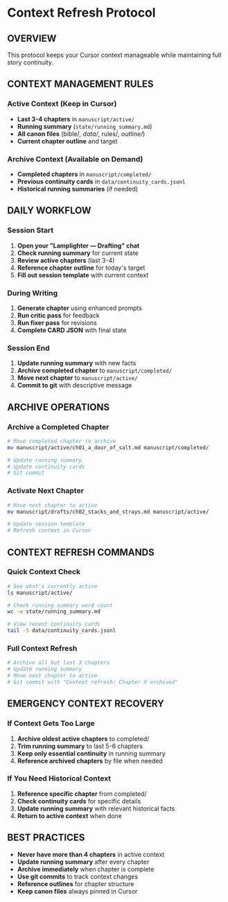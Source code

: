 # Context Refresh Protocol

## **OVERVIEW**
This protocol keeps your Cursor context manageable while maintaining full story continuity.

## **CONTEXT MANAGEMENT RULES**

### **Active Context (Keep in Cursor)**
- **Last 3-4 chapters** in `manuscript/active/`
- **Running summary** (`state/running_summary.md`)
- **All canon files** (bible/*, data/*, rules/*, outline/*)
- **Current chapter outline** and target

### **Archive Context (Available on Demand)**
- **Completed chapters** in `manuscript/completed/`
- **Previous continuity cards** in `data/continuity_cards.jsonl`
- **Historical running summaries** (if needed)

## **DAILY WORKFLOW**

### **Session Start**
1. **Open your "Lamplighter — Drafting" chat**
2. **Check running summary** for current state
3. **Review active chapters** (last 3-4)
4. **Reference chapter outline** for today's target
5. **Fill out session template** with current context

### **During Writing**
1. **Generate chapter** using enhanced prompts
2. **Run critic pass** for feedback
3. **Run fixer pass** for revisions
4. **Complete CARD JSON** with final state

### **Session End**
1. **Update running summary** with new facts
2. **Archive completed chapter** to `manuscript/completed/`
3. **Move next chapter** to `manuscript/active/`
4. **Commit to git** with descriptive message

## **ARCHIVE OPERATIONS**

### **Archive a Completed Chapter**
```bash
# Move completed chapter to archive
mv manuscript/active/ch01_a_door_of_salt.md manuscript/completed/

# Update running summary
# Update continuity cards
# Git commit
```

### **Activate Next Chapter**
```bash
# Move next chapter to active
mv manuscript/drafts/ch02_stacks_and_strays.md manuscript/active/

# Update session template
# Refresh context in Cursor
```

## **CONTEXT REFRESH COMMANDS**

### **Quick Context Check**
```bash
# See what's currently active
ls manuscript/active/

# Check running summary word count
wc -w state/running_summary.md

# View recent continuity cards
tail -5 data/continuity_cards.jsonl
```

### **Full Context Refresh**
```bash
# Archive all but last 3 chapters
# Update running summary
# Move next chapter to active
# Git commit with "Context refresh: Chapter X archived"
```

## **EMERGENCY CONTEXT RECOVERY**

### **If Context Gets Too Large**
1. **Archive oldest active chapters** to completed/
2. **Trim running summary** to last 5-6 chapters
3. **Keep only essential continuity** in running summary
4. **Reference archived chapters** by file when needed

### **If You Need Historical Context**
1. **Reference specific chapter** from completed/
2. **Check continuity cards** for specific details
3. **Update running summary** with relevant historical facts
4. **Return to active context** when done

## **BEST PRACTICES**

- **Never have more than 4 chapters** in active context
- **Update running summary** after every chapter
- **Archive immediately** when chapter is complete
- **Use git commits** to track context changes
- **Reference outlines** for chapter structure
- **Keep canon files** always pinned in Cursor
